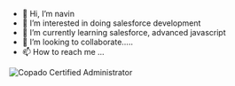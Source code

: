 - 👋 Hi, I’m navin
- 👀 I’m interested in doing salesforce development
- 🌱 I’m currently learning salesforce, advanced javascript
- 💞️ I’m looking to collaborate.....
- 📫 How to reach me ...

<!---
navinsofficial/navinsofficial is a ✨ special ✨ repository because its `README.md` (this file) appears on your GitHub profile.
You can click the Preview link to take a look at your changes.
--->
![Copado Certified Administrator](https://user-images.githubusercontent.com/49113561/123454233-f6439b00-d5fd-11eb-99f8-29239e6160a2.png)
